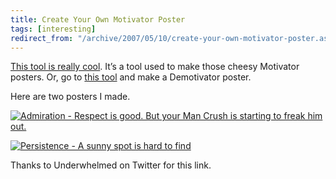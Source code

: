 ```yaml
---
title: Create Your Own Motivator Poster
tags: [interesting]
redirect_from: "/archive/2007/05/10/create-your-own-motivator-poster.aspx/"
---
```


[This tool is really
cool](http://bighugelabs.com/flickr/motivator.php "Motivator Poster").
It’s a tool used to make those cheesy Motivator posters. Or, go to [this
tool](http://diy.despair.com/motivator.php "Demotivator") and make a
Demotivator poster.

Here are two posters I made.

[![Admiration - Respect is good. But your Man Crush is starting to freak
him
out.](https://haacked.com/assets/images/haacked_com/WindowsLiveWriter/CreateYourOwnMotivatorPoster_AA0E/Motivator_thumb1.jpg)](https://haacked.com/assets/images/haacked_com/WindowsLiveWriter/CreateYourOwnMotivatorPoster_AA0E/Motivator3.jpg "Admiration")

[![Persistence - A sunny spot is hard to
find](https://haacked.com/assets/images/haacked_com/WindowsLiveWriter/CreateYourOwnMotivatorPoster_AA0E/Persistence_thumb.jpg)](https://haacked.com/assets/images/haacked_com/WindowsLiveWriter/CreateYourOwnMotivatorPoster_AA0E/Persistence2.jpg "Persistence")

Thanks to Underwhelmed on Twitter for this link.

